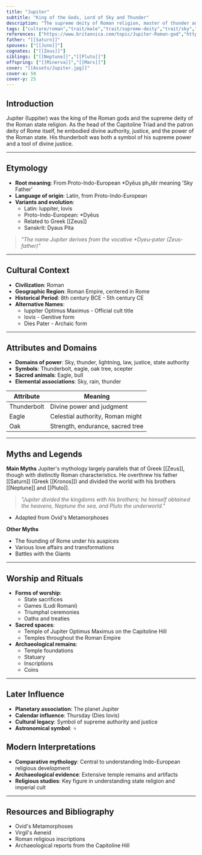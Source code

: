 ```yaml
---
title: "Jupiter"
subtitle: "King of the Gods, Lord of Sky and Thunder"
description: "The supreme deity of Roman religion, master of thunder and lightning, who ruled from the heights of Mount Olympus"
tags: ["culture/roman","trait/male","trait/supreme-deity","trait/sky","trait/thunder","domain/heaven","domain/justice","domain/state","motif/A280"]
references: ["https://www.britannica.com/topic/Jupiter-Roman-god","https://www.worldhistory.org/jupiter/","https://www.ancient.eu/jupiter/"]
father: "[[Saturn]]"
spouses: ["[[Juno]]"]
cognates: ["[[Zeus]]"]
siblings: ["[[Neptune]]","[[Pluto]]"]
offspring: ["[[Minerva]]","[[Mars]]"]
cover: "[[Assets/Jupiter.jpg]]"
cover-x: 50
cover-y: 25
---
```

## Introduction
Jupiter (Iuppiter) was the king of the Roman gods and the supreme deity of the Roman state religion. As the head of the Capitoline Triad and the patron deity of Rome itself, he embodied divine authority, justice, and the power of the Roman state. His thunderbolt was both a symbol of his supreme power and a tool of divine justice.

---

## Etymology

- **Root meaning**: From Proto-Indo-European *Dyēus ph₂tēr meaning 'Sky Father'
- **Language of origin**: Latin, from Proto-Indo-European
- **Variants and evolution**: 
  - Latin: Iuppiter, Iovis
  - Proto-Indo-European: *Dyēus
  - Related to Greek [[Zeus]]
  - Sanskrit: Dyaus Pita

> _"The name Jupiter derives from the vocative *Dyeu-pəter (Zeus-father)"_

---

## Cultural Context

- **Civilization**: Roman
- **Geographic Region**: Roman Empire, centered in Rome
- **Historical Period**: 8th century BCE - 5th century CE
- **Alternative Names**:
  - Iuppiter Optimus Maximus - Official cult title
  - Iovis - Genitive form
  - Dies Pater - Archaic form

---

## Attributes and Domains

- **Domains of power**: Sky, thunder, lightning, law, justice, state authority
- **Symbols**: Thunderbolt, eagle, oak tree, scepter
- **Sacred animals**: Eagle, bull
- **Elemental associations**: Sky, rain, thunder

| Attribute | Meaning |
|-----------|----------|
| Thunderbolt | Divine power and judgment |
| Eagle | Celestial authority, Roman might |
| Oak | Strength, endurance, sacred tree |

---

## Myths and Legends

**Main Myths**
Jupiter's mythology largely parallels that of Greek [[Zeus]], though with distinctly Roman characteristics. He overthrew his father [[Saturn]] (Greek [[Kronos]]) and divided the world with his brothers [[Neptune]] and [[Pluto]].

> _"Jupiter divided the kingdoms with his brothers; he himself obtained the heavens, Neptune the sea, and Pluto the underworld."_
- Adapted from Ovid's Metamorphoses

**Other Myths**
- The founding of Rome under his auspices
- Various love affairs and transformations
- Battles with the Giants

---

## Worship and Rituals

- **Forms of worship**: 
  - State sacrifices
  - Games (Ludi Romani)
  - Triumphal ceremonies
  - Oaths and treaties
- **Sacred spaces**: 
  - Temple of Jupiter Optimus Maximus on the Capitoline Hill
  - Temples throughout the Roman Empire
- **Archaeological remains**: 
  - Temple foundations
  - Statuary
  - Inscriptions
  - Coins

---

## Later Influence

- **Planetary association**: The planet Jupiter
- **Calendar influence**: Thursday (Dies Iovis)
- **Cultural legacy**: Symbol of supreme authority and justice
- **Astronomical symbol**: ♃

## Modern Interpretations

- **Comparative mythology**: Central to understanding Indo-European religious development
- **Archaeological evidence**: Extensive temple remains and artifacts
- **Religious studies**: Key figure in understanding state religion and imperial cult

---

## Resources and Bibliography

- Ovid's Metamorphoses
- Virgil's Aeneid
- Roman religious inscriptions
- Archaeological reports from the Capitoline Hill